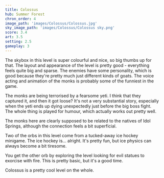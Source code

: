 ```yaml
---
title: Colossus
hub: Summer Forest
chron_order: 4
image_path: 'images/Colossus/Colossus.jpg'
sky_image_path: 'images/Colossus/Colossus sky.png'
score: 3.4
art: 3.5
setting: 2.5
gameplay: 3
---
```

The skybox in this level is super colourful and nice, so big thumbs up for that. The layout and appearance of the level is pretty good - everything feels quite big and sparse. The enemies have some personality, which is good because they're pretty much just different kinds of goats. The voice acting and animation of the monks is probably some of the funniest in the game.
<!--excerpt-->
The monks are being terrorised by a fearsome yeti. I think that they captured it, and then it got loose? It's not a very substantial story, especially when the yeti ends up dying unexpectedly just before the big boss fight. The whole thing is played for humour, which actually works out pretty well.

The monks here are clearly supposed to be related to the natives of Idol Springs, although the connection feels a bit superficial.
<!--excerpt-->
Two of the orbs in this level come from a tucked-away ice hockey minigame. The ice hockey is... alright. It's pretty fun, but ice physics can always become a bit tiresome.

You get the other orb by exploring the level looking for evil statues to exorcise with fire. This is pretty basic, but it's a good time.
<!--excerpt-->
Colossus is a pretty cool level on the whole. 